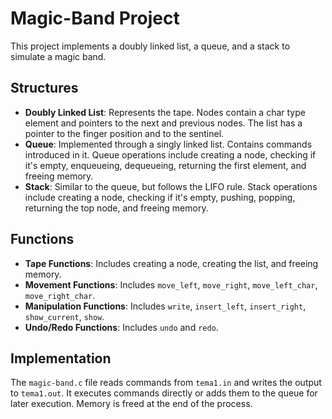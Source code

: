 # Magic-Band Project

This project implements a doubly linked list, a queue, and a stack to simulate a magic band.

## Structures

- **Doubly Linked List**: Represents the tape. Nodes contain a char type element and pointers to the next and previous nodes. The list has a pointer to the finger position and to the sentinel.
- **Queue**: Implemented through a singly linked list. Contains commands introduced in it. Queue operations include creating a node, checking if it's empty, enqueueing, dequeueing, returning the first element, and freeing memory.
- **Stack**: Similar to the queue, but follows the LIFO rule. Stack operations include creating a node, checking if it's empty, pushing, popping, returning the top node, and freeing memory.

## Functions

- **Tape Functions**: Includes creating a node, creating the list, and freeing memory.
- **Movement Functions**: Includes `move_left`, `move_right`, `move_left_char`, `move_right_char`.
- **Manipulation Functions**: Includes `write`, `insert_left`, `insert_right`, `show_current`, `show`.
- **Undo/Redo Functions**: Includes `undo` and `redo`.

## Implementation

The `magic-band.c` file reads commands from `tema1.in` and writes the output to `tema1.out`. It executes commands directly or adds them to the queue for later execution. Memory is freed at the end of the process.


